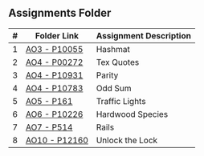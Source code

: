 ##  Assignments Folder  

|   #   | Folder Link | Assignment Description |
| :---: | ----------- | ---------------------- |
|   1   |     [AO3 - P10055](https://github.com/blakeGauna/4483-Prog-Tech/tree/main/Assignments/AO3)        |         Hashmat               |
|   2   |     [AO4 - P00272](https://github.com/blakeGauna/4483-Prog-Tech/tree/main/Assignments/P00272)        |         Tex Quotes            |
|   3   |     [AO4 - P10931](https://github.com/blakeGauna/4483-Prog-Tech/tree/main/Assignments/P10931)        |         Parity            |
|   4   |     [AO4 - P10783](https://github.com/blakeGauna/4483-Prog-Tech/tree/main/Assignments/AO4%20-%20P10783)        |        Odd Sum           |
|   5   |     [AO5 - P161](https://github.com/blakeGauna/4483-Prog-Tech/tree/main/Assignments/AO5)        |         Traffic Lights            |
|   6   |     [AO6 - P10226](https://github.com/blakeGauna/4483-Prog-Tech/tree/main/Assignments/AO6)        |        Hardwood Species           |
|   7   |     [AO7 - P514](https://github.com/blakeGauna/4483-Prog-Tech/tree/main/Assignments/AO7)        |        Rails           |
|   8   |     [AO10 - P12160](https://github.com/blakeGauna/4483-Prog-Tech/tree/main/Assignments/AO10)        |        Unlock the Lock           |
